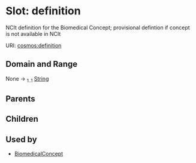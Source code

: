 
# Slot: definition


NCIt definition for the Biomedical Concept; provisional defintion if concept is not available in NCIt

URI: [cosmos:definition](https://www.cdisc.org/cosmos/1-0definition)


## Domain and Range

None &#8594;  <sub>1..1</sub> [String](types/String.md)

## Parents


## Children


## Used by

 * [BiomedicalConcept](BiomedicalConcept.md)
